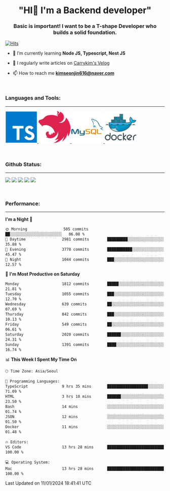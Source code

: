 <h1 align="center">"HI👋 I'm a Backend developer" </h1>
<h3 align="center">Basic is important! I want to be a T-shape Developer who builds a solid foundation.</h3>

[![Hits](https://hits.seeyoufarm.com/api/count/incr/badge.svg?url=https%3A%2F%2Fgithub.com%2Fgimseonjin&count_bg=%2318BFE5&title_bg=%23555555&icon=ko-fi.svg&icon_color=%23E7E7E7&title=hits&edge_flat=false)](https://hits.seeyoufarm.com)

- 🌱 I’m currently learning **Node JS, Typescript, Nest JS**

- 📝 I regularly write articles on [Carrykim's Velog](https://velog.io/@carrykim)

- 📫 How to reach me **kimseonjin616@naver.com**

<br/>

<h3 align="left">Languages and Tools:</h3>

***

<p align="left"> 
 <a href="https://www.typescriptlang.org/" target="_blank" rel="noreferrer"> <img src="https://raw.githubusercontent.com/devicons/devicon/master/icons/typescript/typescript-original.svg" alt="typescript" width="20%" height="20%"/> </a>
<a href="https://nestjs.com/" target="_blank" rel="noreferrer"> <img src="https://raw.githubusercontent.com/devicons/devicon/master/icons/nestjs/nestjs-plain.svg" alt="nestjs" width="20%" height="20%"/> </a> 
<a href="https://www.mysql.com/" target="_blank" rel="noreferrer"> <img src="https://raw.githubusercontent.com/devicons/devicon/master/icons/mysql/mysql-original-wordmark.svg" alt="mysql" width="20%" height="20%"/>  </a>
 <a href="https://www.docker.com/" target="_blank" rel="noreferrer"> <img src="https://raw.githubusercontent.com/devicons/devicon/master/icons/docker/docker-original-wordmark.svg" alt="docker" width="20%" height="20%"/> </a>
 </p>
</p>

<br/>

<h3 align="left">Github Status:</h3>

***

![](http://github-profile-summary-cards.vercel.app/api/cards/profile-details?username=gimseonjin&theme=nord_bright)
![](http://github-profile-summary-cards.vercel.app/api/cards/repos-per-language?username=gimseonjin&theme=nord_bright)
![](http://github-profile-summary-cards.vercel.app/api/cards/most-commit-language?username=gimseonjin&theme=nord_bright)
![](http://github-profile-summary-cards.vercel.app/api/cards/stats?username=gimseonjin&theme=nord_bright)
![](http://github-profile-summary-cards.vercel.app/api/cards/productive-time?username=gimseonjin&theme=nord_bright&utcOffset=8)


<br/>

<h3 align="left">Performance:</h3>

***

<!--START_SECTION:waka-->
**I'm a Night 🦉** 

```text
🌞 Morning                505 commits         ██░░░░░░░░░░░░░░░░░░░░░░░   06.08 % 
🌆 Daytime                2981 commits        █████████░░░░░░░░░░░░░░░░   35.88 % 
🌃 Evening                3778 commits        ███████████░░░░░░░░░░░░░░   45.47 % 
🌙 Night                  1044 commits        ███░░░░░░░░░░░░░░░░░░░░░░   12.57 % 
```
📅 **I'm Most Productive on Saturday** 

```text
Monday                   1812 commits        █████░░░░░░░░░░░░░░░░░░░░   21.81 % 
Tuesday                  1055 commits        ███░░░░░░░░░░░░░░░░░░░░░░   12.70 % 
Wednesday                639 commits         ██░░░░░░░░░░░░░░░░░░░░░░░   07.69 % 
Thursday                 842 commits         ███░░░░░░░░░░░░░░░░░░░░░░   10.13 % 
Friday                   549 commits         ██░░░░░░░░░░░░░░░░░░░░░░░   06.61 % 
Saturday                 2020 commits        ██████░░░░░░░░░░░░░░░░░░░   24.31 % 
Sunday                   1391 commits        ████░░░░░░░░░░░░░░░░░░░░░   16.74 % 
```


📊 **This Week I Spent My Time On** 

```text
🕑︎ Time Zone: Asia/Seoul

💬 Programming Languages: 
TypeScript               9 hrs 35 mins       ██████████████████░░░░░░░   71.09 % 
HTML                     3 hrs 10 mins       ██████░░░░░░░░░░░░░░░░░░░   23.50 % 
Bash                     14 mins             ░░░░░░░░░░░░░░░░░░░░░░░░░   01.74 % 
JSON                     12 mins             ░░░░░░░░░░░░░░░░░░░░░░░░░   01.50 % 
Docker                   11 mins             ░░░░░░░░░░░░░░░░░░░░░░░░░   01.48 % 

🔥 Editors: 
VS Code                  13 hrs 28 mins      █████████████████████████   100.00 % 

💻 Operating System: 
Mac                      13 hrs 28 mins      █████████████████████████   100.00 % 
```


 Last Updated on 11/01/2024 18:41:41 UTC
<!--END_SECTION:waka-->

<div align="center">
  
